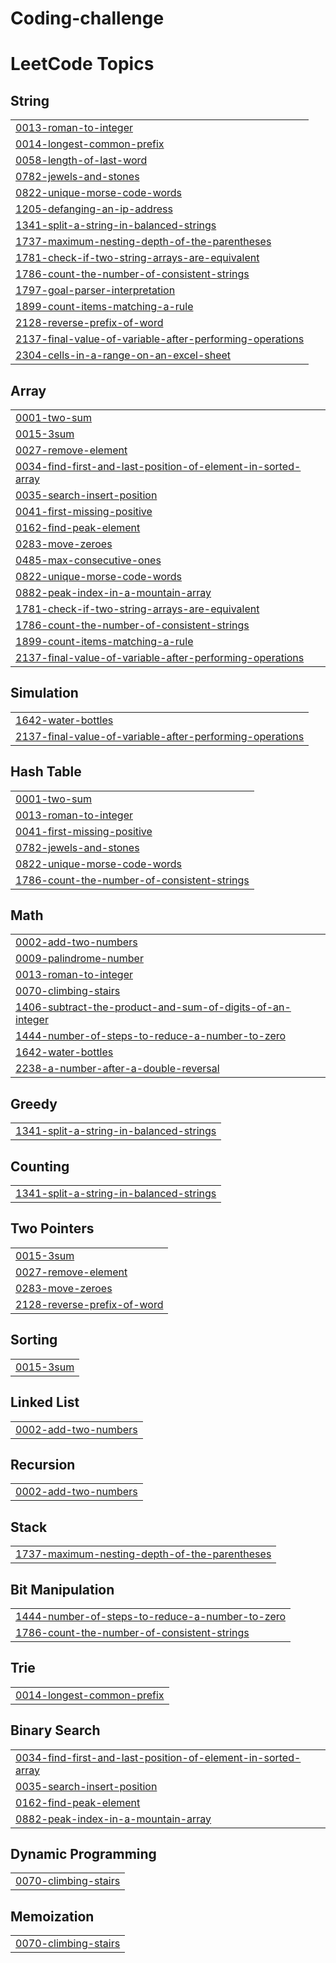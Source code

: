 # Coding-challenge
<!---LeetCode Topics Start-->
# LeetCode Topics
## String
|  |
| ------- |
| [0013-roman-to-integer](https://github.com/Ranjith01111/Coding-challenge/tree/master/0013-roman-to-integer) |
| [0014-longest-common-prefix](https://github.com/Ranjith01111/Coding-challenge/tree/master/0014-longest-common-prefix) |
| [0058-length-of-last-word](https://github.com/Ranjith01111/Coding-challenge/tree/master/0058-length-of-last-word) |
| [0782-jewels-and-stones](https://github.com/Ranjith01111/Coding-challenge/tree/master/0782-jewels-and-stones) |
| [0822-unique-morse-code-words](https://github.com/Ranjith01111/Coding-challenge/tree/master/0822-unique-morse-code-words) |
| [1205-defanging-an-ip-address](https://github.com/Ranjith01111/Coding-challenge/tree/master/1205-defanging-an-ip-address) |
| [1341-split-a-string-in-balanced-strings](https://github.com/Ranjith01111/Coding-challenge/tree/master/1341-split-a-string-in-balanced-strings) |
| [1737-maximum-nesting-depth-of-the-parentheses](https://github.com/Ranjith01111/Coding-challenge/tree/master/1737-maximum-nesting-depth-of-the-parentheses) |
| [1781-check-if-two-string-arrays-are-equivalent](https://github.com/Ranjith01111/Coding-challenge/tree/master/1781-check-if-two-string-arrays-are-equivalent) |
| [1786-count-the-number-of-consistent-strings](https://github.com/Ranjith01111/Coding-challenge/tree/master/1786-count-the-number-of-consistent-strings) |
| [1797-goal-parser-interpretation](https://github.com/Ranjith01111/Coding-challenge/tree/master/1797-goal-parser-interpretation) |
| [1899-count-items-matching-a-rule](https://github.com/Ranjith01111/Coding-challenge/tree/master/1899-count-items-matching-a-rule) |
| [2128-reverse-prefix-of-word](https://github.com/Ranjith01111/Coding-challenge/tree/master/2128-reverse-prefix-of-word) |
| [2137-final-value-of-variable-after-performing-operations](https://github.com/Ranjith01111/Coding-challenge/tree/master/2137-final-value-of-variable-after-performing-operations) |
| [2304-cells-in-a-range-on-an-excel-sheet](https://github.com/Ranjith01111/Coding-challenge/tree/master/2304-cells-in-a-range-on-an-excel-sheet) |
## Array
|  |
| ------- |
| [0001-two-sum](https://github.com/Ranjith01111/Coding-challenge/tree/master/0001-two-sum) |
| [0015-3sum](https://github.com/Ranjith01111/Coding-challenge/tree/master/0015-3sum) |
| [0027-remove-element](https://github.com/Ranjith01111/Coding-challenge/tree/master/0027-remove-element) |
| [0034-find-first-and-last-position-of-element-in-sorted-array](https://github.com/Ranjith01111/Coding-challenge/tree/master/0034-find-first-and-last-position-of-element-in-sorted-array) |
| [0035-search-insert-position](https://github.com/Ranjith01111/Coding-challenge/tree/master/0035-search-insert-position) |
| [0041-first-missing-positive](https://github.com/Ranjith01111/Coding-challenge/tree/master/0041-first-missing-positive) |
| [0162-find-peak-element](https://github.com/Ranjith01111/Coding-challenge/tree/master/0162-find-peak-element) |
| [0283-move-zeroes](https://github.com/Ranjith01111/Coding-challenge/tree/master/0283-move-zeroes) |
| [0485-max-consecutive-ones](https://github.com/Ranjith01111/Coding-challenge/tree/master/0485-max-consecutive-ones) |
| [0822-unique-morse-code-words](https://github.com/Ranjith01111/Coding-challenge/tree/master/0822-unique-morse-code-words) |
| [0882-peak-index-in-a-mountain-array](https://github.com/Ranjith01111/Coding-challenge/tree/master/0882-peak-index-in-a-mountain-array) |
| [1781-check-if-two-string-arrays-are-equivalent](https://github.com/Ranjith01111/Coding-challenge/tree/master/1781-check-if-two-string-arrays-are-equivalent) |
| [1786-count-the-number-of-consistent-strings](https://github.com/Ranjith01111/Coding-challenge/tree/master/1786-count-the-number-of-consistent-strings) |
| [1899-count-items-matching-a-rule](https://github.com/Ranjith01111/Coding-challenge/tree/master/1899-count-items-matching-a-rule) |
| [2137-final-value-of-variable-after-performing-operations](https://github.com/Ranjith01111/Coding-challenge/tree/master/2137-final-value-of-variable-after-performing-operations) |
## Simulation
|  |
| ------- |
| [1642-water-bottles](https://github.com/Ranjith01111/Coding-challenge/tree/master/1642-water-bottles) |
| [2137-final-value-of-variable-after-performing-operations](https://github.com/Ranjith01111/Coding-challenge/tree/master/2137-final-value-of-variable-after-performing-operations) |
## Hash Table
|  |
| ------- |
| [0001-two-sum](https://github.com/Ranjith01111/Coding-challenge/tree/master/0001-two-sum) |
| [0013-roman-to-integer](https://github.com/Ranjith01111/Coding-challenge/tree/master/0013-roman-to-integer) |
| [0041-first-missing-positive](https://github.com/Ranjith01111/Coding-challenge/tree/master/0041-first-missing-positive) |
| [0782-jewels-and-stones](https://github.com/Ranjith01111/Coding-challenge/tree/master/0782-jewels-and-stones) |
| [0822-unique-morse-code-words](https://github.com/Ranjith01111/Coding-challenge/tree/master/0822-unique-morse-code-words) |
| [1786-count-the-number-of-consistent-strings](https://github.com/Ranjith01111/Coding-challenge/tree/master/1786-count-the-number-of-consistent-strings) |
## Math
|  |
| ------- |
| [0002-add-two-numbers](https://github.com/Ranjith01111/Coding-challenge/tree/master/0002-add-two-numbers) |
| [0009-palindrome-number](https://github.com/Ranjith01111/Coding-challenge/tree/master/0009-palindrome-number) |
| [0013-roman-to-integer](https://github.com/Ranjith01111/Coding-challenge/tree/master/0013-roman-to-integer) |
| [0070-climbing-stairs](https://github.com/Ranjith01111/Coding-challenge/tree/master/0070-climbing-stairs) |
| [1406-subtract-the-product-and-sum-of-digits-of-an-integer](https://github.com/Ranjith01111/Coding-challenge/tree/master/1406-subtract-the-product-and-sum-of-digits-of-an-integer) |
| [1444-number-of-steps-to-reduce-a-number-to-zero](https://github.com/Ranjith01111/Coding-challenge/tree/master/1444-number-of-steps-to-reduce-a-number-to-zero) |
| [1642-water-bottles](https://github.com/Ranjith01111/Coding-challenge/tree/master/1642-water-bottles) |
| [2238-a-number-after-a-double-reversal](https://github.com/Ranjith01111/Coding-challenge/tree/master/2238-a-number-after-a-double-reversal) |
## Greedy
|  |
| ------- |
| [1341-split-a-string-in-balanced-strings](https://github.com/Ranjith01111/Coding-challenge/tree/master/1341-split-a-string-in-balanced-strings) |
## Counting
|  |
| ------- |
| [1341-split-a-string-in-balanced-strings](https://github.com/Ranjith01111/Coding-challenge/tree/master/1341-split-a-string-in-balanced-strings) |
## Two Pointers
|  |
| ------- |
| [0015-3sum](https://github.com/Ranjith01111/Coding-challenge/tree/master/0015-3sum) |
| [0027-remove-element](https://github.com/Ranjith01111/Coding-challenge/tree/master/0027-remove-element) |
| [0283-move-zeroes](https://github.com/Ranjith01111/Coding-challenge/tree/master/0283-move-zeroes) |
| [2128-reverse-prefix-of-word](https://github.com/Ranjith01111/Coding-challenge/tree/master/2128-reverse-prefix-of-word) |
## Sorting
|  |
| ------- |
| [0015-3sum](https://github.com/Ranjith01111/Coding-challenge/tree/master/0015-3sum) |
## Linked List
|  |
| ------- |
| [0002-add-two-numbers](https://github.com/Ranjith01111/Coding-challenge/tree/master/0002-add-two-numbers) |
## Recursion
|  |
| ------- |
| [0002-add-two-numbers](https://github.com/Ranjith01111/Coding-challenge/tree/master/0002-add-two-numbers) |
## Stack
|  |
| ------- |
| [1737-maximum-nesting-depth-of-the-parentheses](https://github.com/Ranjith01111/Coding-challenge/tree/master/1737-maximum-nesting-depth-of-the-parentheses) |
## Bit Manipulation
|  |
| ------- |
| [1444-number-of-steps-to-reduce-a-number-to-zero](https://github.com/Ranjith01111/Coding-challenge/tree/master/1444-number-of-steps-to-reduce-a-number-to-zero) |
| [1786-count-the-number-of-consistent-strings](https://github.com/Ranjith01111/Coding-challenge/tree/master/1786-count-the-number-of-consistent-strings) |
## Trie
|  |
| ------- |
| [0014-longest-common-prefix](https://github.com/Ranjith01111/Coding-challenge/tree/master/0014-longest-common-prefix) |
## Binary Search
|  |
| ------- |
| [0034-find-first-and-last-position-of-element-in-sorted-array](https://github.com/Ranjith01111/Coding-challenge/tree/master/0034-find-first-and-last-position-of-element-in-sorted-array) |
| [0035-search-insert-position](https://github.com/Ranjith01111/Coding-challenge/tree/master/0035-search-insert-position) |
| [0162-find-peak-element](https://github.com/Ranjith01111/Coding-challenge/tree/master/0162-find-peak-element) |
| [0882-peak-index-in-a-mountain-array](https://github.com/Ranjith01111/Coding-challenge/tree/master/0882-peak-index-in-a-mountain-array) |
## Dynamic Programming
|  |
| ------- |
| [0070-climbing-stairs](https://github.com/Ranjith01111/Coding-challenge/tree/master/0070-climbing-stairs) |
## Memoization
|  |
| ------- |
| [0070-climbing-stairs](https://github.com/Ranjith01111/Coding-challenge/tree/master/0070-climbing-stairs) |
<!---LeetCode Topics End-->